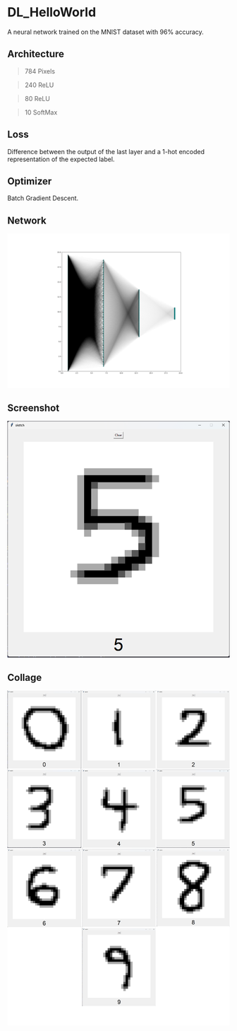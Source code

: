 # DL_HelloWorld

A neural network trained on the MNIST dataset with 96% accuracy.

## Architecture
>784 Pixels

>240 ReLU

>80 ReLU

>10 SoftMax

## Loss
Difference between the output of the last layer and a 1-hot encoded representation of the expected label.

## Optimizer
Batch Gradient Descent.

## Network
![Network](net.png)

## Screenshot
![Screenshot](five.png)

## Collage
![Collage](class.png)
